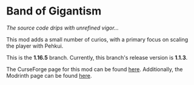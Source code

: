# Band of Gigantism
*The source code drips with unrefined vigor...*

This mod adds a small number of curios, with a primary focus on scaling the player with Pehkui.

This is the **1.16.5** branch. Currently, this branch's release version is **1.1.3**.

The CurseForge page for this mod can be found [here](https://www.curseforge.com/minecraft/mc-mods/band-of-gigantism).
Additionally, the Modrinth page can be found [here](https://modrinth.com/mod/bog).
